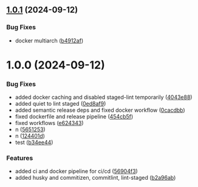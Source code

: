 ## [1.0.1](https://github.com/jayjay021/dockstack/compare/v1.0.0...v1.0.1) (2024-09-12)

### Bug Fixes

- docker multiarch ([b4912af](https://github.com/jayjay021/dockstack/commit/b4912afac8db64d822fd60aa92aba28af02b3714))

# 1.0.0 (2024-09-12)

### Bug Fixes

- added docker caching and disabled staged-lint temporarily ([4043e88](https://github.com/jayjay021/dockstack/commit/4043e88caffbba80b4791c7867287fb3fc2ba5c9))
- added quiet to lint staged ([0ed8af9](https://github.com/jayjay021/dockstack/commit/0ed8af93799c6da4c2c42b3d05fe91245f89a74c))
- added semantic release deps and fixed docker workflow ([0cacdbb](https://github.com/jayjay021/dockstack/commit/0cacdbbd30878dbddd830fcfea37f7454e8a0fc9))
- fixed dockerfile and release pipeline ([454cb5f](https://github.com/jayjay021/dockstack/commit/454cb5f9d176389b67fdce6a80a16db8892926ea))
- fixed workflows ([e624343](https://github.com/jayjay021/dockstack/commit/e6243439939c8f9d1df6f63deed7bffd6808c908))
- n ([5651253](https://github.com/jayjay021/dockstack/commit/56512539ddef5a88885462b44fc043c0641f0be0))
- n ([124401d](https://github.com/jayjay021/dockstack/commit/124401d1e8247a61e803736e04f8d7e9e87c8a4c))
- test ([b34ee44](https://github.com/jayjay021/dockstack/commit/b34ee44b79c5905768f6421ea9885547ebde10e5))

### Features

- added ci and docker pipeline for ci/cd ([56904f3](https://github.com/jayjay021/dockstack/commit/56904f3278fa41cc8a0b3d08e834c6cc37a5efdb))
- added husky and commitizen, commitlint, lint-staged ([b2a96ab](https://github.com/jayjay021/dockstack/commit/b2a96abf7b7765e65bd345fef2bf03bbe6918765))
